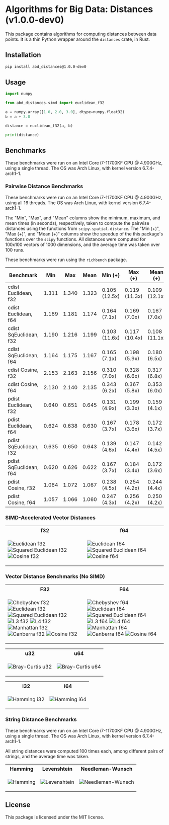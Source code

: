 # Algorithms for Big Data: Distances (v1.0.0-dev0)

This package contains algorithms for computing distances between data points.
It is a thin Python wrapper around the `distances` crate, in Rust.

## Installation

```bash
pip install abd_distances@1.0.0-dev0
```

## Usage

```python
import numpy

from abd_distances.simd import euclidean_f32

a = numpy.array([1.0, 2.0, 3.0], dtype=numpy.float32)
b = a + 3.0

distance = euclidean_f32(a, b)

print(distance)
```

## Benchmarks

These benchmarks were run on an Intel Core i7-11700KF CPU @ 4.900GHz, using a single thread.
The OS was Arch Linux, with kernel version 6.7.4-arch1-1.

### Pairwise Distance Benchmarks

These benchmarks were run on an Intel Core i7-11700KF CPU @ 4.900GHz, using all 16 threads.
The OS was Arch Linux, with kernel version 6.7.4-arch1-1.

The "Min", "Max", and "Mean" columns show the minimum, maximum, and mean times (in seconds), respectively, taken to compute the pairwise distances using the functions from `scipy.spatial.distance`.
The "Min (+)", "Max (+)", and "Mean (+)" columns show the speedup of the this package's functions over the `scipy` functions.
All distances were computed for 100x100 vectors of 1000 dimensions, and the average time was taken over 100 runs.

These benchmarks were run using the `richbench` package.

|              Benchmark | Min     | Max     | Mean    | Min (+)         | Max (+)         | Mean (+)        |
|------------------------|---------|---------|---------|-----------------|-----------------|-----------------|
|   cdist Euclidean, f32 | 1.311   | 1.340   | 1.323   | 0.105 (12.5x)   | 0.119 (11.3x)   | 0.109 (12.1x)   |
|   cdist Euclidean, f64 | 1.169   | 1.181   | 1.174   | 0.164 (7.1x)    | 0.169 (7.0x)    | 0.167 (7.0x)    |
| cdist SqEuclidean, f32 | 1.190   | 1.216   | 1.199   | 0.103 (11.6x)   | 0.117 (10.4x)   | 0.108 (11.1x)   |
| cdist SqEuclidean, f64 | 1.164   | 1.175   | 1.167   | 0.165 (7.1x)    | 0.198 (5.9x)    | 0.180 (6.5x)    |
|      cdist Cosine, f32 | 2.153   | 2.163   | 2.156   | 0.310 (7.0x)    | 0.328 (6.6x)    | 0.317 (6.8x)    |
|      cdist Cosine, f64 | 2.130   | 2.140   | 2.135   | 0.343 (6.2x)    | 0.367 (5.8x)    | 0.353 (6.0x)    |
|   pdist Euclidean, f32 | 0.640   | 0.651   | 0.645   | 0.131 (4.9x)    | 0.199 (3.3x)    | 0.159 (4.1x)    |
|   pdist Euclidean, f64 | 0.624   | 0.638   | 0.630   | 0.167 (3.7x)    | 0.178 (3.6x)    | 0.172 (3.7x)    |
| pdist SqEuclidean, f32 | 0.635   | 0.650   | 0.643   | 0.139 (4.6x)    | 0.147 (4.4x)    | 0.142 (4.5x)    |
| pdist SqEuclidean, f64 | 0.620   | 0.626   | 0.622   | 0.167 (3.7x)    | 0.184 (3.4x)    | 0.172 (3.6x)    |
|      pdist Cosine, f32 | 1.064   | 1.072   | 1.067   | 0.238 (4.5x)    | 0.254 (4.2x)    | 0.244 (4.4x)    |
|      pdist Cosine, f64 | 1.057   | 1.066   | 1.060   | 0.247 (4.3x)    | 0.256 (4.2x)    | 0.250 (4.2x)    |

### SIMD-Accelerated Vector Distances

<table>
<tr>
<th> f32 </th>
<th> f64 </th>
</tr>
<tr>
<td>

![Euclidean f32](images/SIMD-Euclidean_f32.png)
![Squared Euclidean f32](images/SIMD-Squared-Euclidean_f32.png)
![Cosine f32](images/SIMD-Cosine_f32.png)

</td>
<td>

![Euclidean f64](images/SIMD-Euclidean_f64.png)
![Squared Euclidean f64](images/SIMD-Squared-Euclidean_f64.png)
![Cosine f64](images/SIMD-Cosine_f64.png)

</td>
</tr>
</table>

### Vector Distance Benchmarks (No SIMD)

<table>
<tr>
<th> F32 </th>
<th> F64 </th>
</tr>
<tr>
<td>

![Chebyshev f32](images/Chebyshev_f32.png)
![Euclidean f32](images/Euclidean_f32.png)
![Squared Euclidean f32](images/Squared-Euclidean_f32.png)
![L3 f32](images/L3_f32.png)
![L4 f32](images/L4_f32.png)
![Manhattan f32](images/Manhattan_f32.png)
![Canberra f32](images/Canberra_f32.png)
![Cosine f32](images/Cosine_f32.png)

</td>
<td>

![Chebyshev f64](images/Chebyshev_f64.png)
![Euclidean f64](images/Euclidean_f64.png)
![Squared Euclidean f64](images/Squared-Euclidean_f64.png)
![L3 f64](images/L3_f64.png)
![L4 f64](images/L4_f64.png)
![Manhattan f64](images/Manhattan_f64.png)
![Canberra f64](images/Canberra_f64.png)
![Cosine f64](images/Cosine_f64.png)

</td>
</tr>
</table>

<table>
<tr>
<th> u32 </th>
<th> u64 </th>
</tr>
<tr>
<td>

![Bray-Curtis u32](images/Bray-Curtis_u32.png)

</td>
<td>

![Bray-Curtis u64](images/Bray-Curtis_u64.png)

</td>
</tr>
</table>

<table>
<tr>
<th> i32 </th>
<th> i64 </th>
</tr>
<tr>
<td>

![Hamming i32](images/Hamming_i32.png)

</td>
<td>

![Hamming i64](images/Hamming_i64.png)

</td>
</tr>
</table>

### String Distance Benchmarks

These benchmarks were run on an Intel Core i7-11700KF CPU @ 4.900GHz, using a single thread.
The OS was Arch Linux, with kernel version 6.7.4-arch1-1.

All string distances were computed 100 times each, among different pairs of strings, and the average time was taken.

<table>
<tr>
<th> Hamming </th>
<th> Levenshtein </th>
<th> Needleman-Wunsch </th>
</tr>
<tr>
<td>

![Hamming](images/Hamming_str.png)

</td>
<td>

![Levenshtein](images/Levenshtein_str.png)

</td>
<td>

![Needleman-Wunsch](images/Needleman-Wunsch_str.png)

</td>
</tr>
</table>

## License

This package is licensed under the MIT license.
